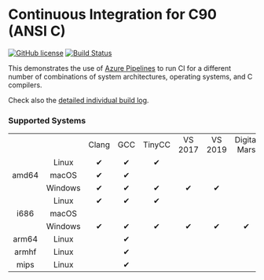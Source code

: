 # Continuous Integration for C90 (ANSI C)

[![GitHub license](https://img.shields.io/github/license/ariya/hello-c90)](https://github.com/ariya/hello-c90/blob/master/LICENSE)
[![Build Status](https://dev.azure.com/ariyahidayat/OpenSource/_apis/build/status/ariya.hello-c90?branchName=master)](https://dev.azure.com/ariyahidayat/OpenSource/_build/latest?definitionId=14&branchName=master)

This demonstrates the use of [Azure Pipelines](https://azure.microsoft.com/en-us/services/devops/pipelines/) to run CI for a different number of combinations of system architectures, operating systems, and C compilers.

Check also the [detailed individual build log](https://dev.azure.com/ariyahidayat/OpenSource/_build/latest?definitionId=14&branchName=master).

### Supported Systems

<table>
<tbody>
<tr align=center>
  <td></td>
  <td></td>
  <td>Clang</td>
  <td>GCC</td>
  <td>TinyCC</td>
  <td>VS 2017</td>
  <td>VS 2019</td>
  <td>Digital Mars</td>
</tr>
<tr align=center>
  <td rowspan=3>amd64</td>
  <td>Linux</td>
  <td>&#x2714;</td>
  <td>&#x2714;</td>
  <td>&#x2714;</td>
  <td></td>
  <td></td>
  <td></td>
</tr>
<tr align=center>
  <td>macOS</td>
  <td>&#x2714;</td>
  <td>&#x2714;</td>
  <td></td>
  <td></td>
  <td></td>
  <td></td>
</tr>
<tr align=center>
  <td>Windows</td>
  <td>&#x2714;</td>
  <td>&#x2714;</td>
  <td>&#x2714;</td>
  <td>&#x2714;</td>
  <td>&#x2714;</td>
  <td></td>
</tr>
<tr align=center>
  <td rowspan=3>i686</td>
  <td>Linux</td>
  <td>&#x2714;</td>
  <td>&#x2714;</td>
  <td>&#x2714;</td>
  <td></td>
  <td></td>
  <td></td>
</tr>
<tr align=center>
  <td>macOS</td>
  <td></td>
  <td></td>
  <td></td>
  <td></td>
  <td></td>
  <td></td>
</tr>
<tr align=center>
  <td>Windows</td>
  <td>&#x2714;</td>
  <td>&#x2714;</td>
  <td>&#x2714;</td>
  <td>&#x2714;</td>
  <td>&#x2714;</td>
  <td>&#x2714;</td>
<tr>
<tr align=center>
  <td>arm64</td>
  <td>Linux</td>
  <td></td>
  <td>&#x2714;</td>
  <td></td>
  <td></td>
  <td></td>
  <td></td>
</tr>
<tr align=center>
  <td>armhf</td>
  <td>Linux</td>
  <td></td>
  <td>&#x2714;</td>
  <td></td>
  <td></td>
  <td></td>
  <td></td>
</tr>
<tr align=center>
  <td>mips</td>
  <td>Linux</td>
  <td></td>
  <td>&#x2714;</td>
  <td></td>
  <td></td>
  <td></td>
  <td></td>
</tr>
</tbody>
</table>
